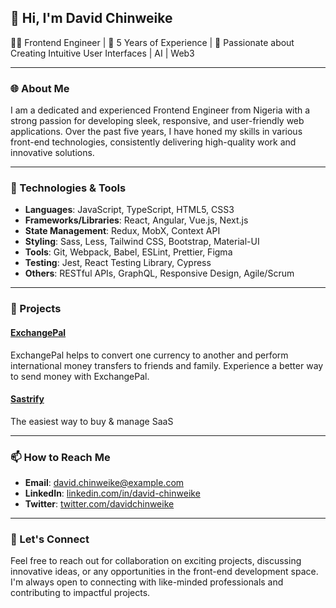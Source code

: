 ## 👋 Hi, I'm David Chinweike

👨‍💻 Frontend Engineer | 💼 5 Years of Experience | 🎨 Passionate about Creating Intuitive User Interfaces | AI | Web3

---

### 🌐 About Me

I am a dedicated and experienced Frontend Engineer from Nigeria with a strong passion for developing sleek, responsive, and user-friendly web applications. Over the past five years, I have honed my skills in various front-end technologies, consistently delivering high-quality work and innovative solutions.

---

### 🔧 Technologies & Tools

- **Languages**: JavaScript, TypeScript, HTML5, CSS3
- **Frameworks/Libraries**: React, Angular, Vue.js, Next.js
- **State Management**: Redux, MobX, Context API
- **Styling**: Sass, Less, Tailwind CSS, Bootstrap, Material-UI
- **Tools**: Git, Webpack, Babel, ESLint, Prettier, Figma
- **Testing**: Jest, React Testing Library, Cypress
- **Others**: RESTful APIs, GraphQL, Responsive Design, Agile/Scrum

---

### 🌟 Projects

#### [ExchangePal](https://www.exchangepal.com)
ExchangePal helps to convert one currency to another and perform international money transfers to friends and family. Experience a better way to send money with ExchangePal.

#### [Sastrify](https://www.sastrify.com/)
The easiest way to buy & manage SaaS

---

### 📫 How to Reach Me

- **Email**: [david.chinweike@example.com](mailto:david.chinweike@example.com)
- **LinkedIn**: [linkedin.com/in/david-chinweike](https://linkedin.com/in/david-chinweike)
- **Twitter**: [twitter.com/davidchinweike](https://twitter.com/davidchinweike)

---

### 🚀 Let's Connect

Feel free to reach out for collaboration on exciting projects, discussing innovative ideas, or any opportunities in the front-end development space. I'm always open to connecting with like-minded professionals and contributing to impactful projects.
